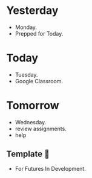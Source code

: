 
# Yesterday

- Monday.
- Prepped for Today.

# Today

- Tuesday.
- Google Classroom.

# Tomorrow

- Wednesday.
- review assignments.
- help 

## Template 🎉


- For Futures In Development.
